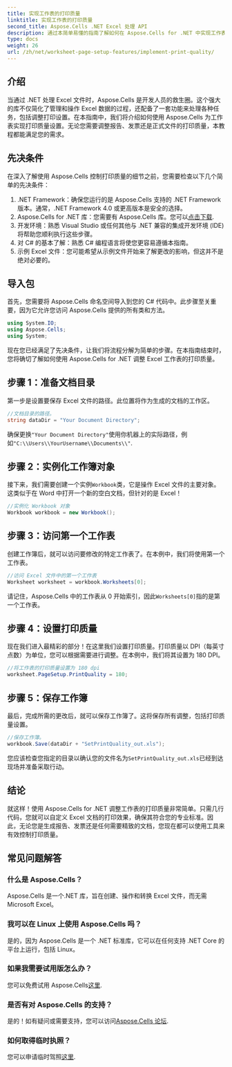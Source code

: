 ```yaml
---
title: 实现工作表的打印质量
linktitle: 实现工作表的打印质量
second_title: Aspose.Cells .NET Excel 处理 API
description: 通过本简单易懂的指南了解如何在 Aspose.Cells for .NET 中实现工作表的打印质量。非常适合高效管理 Excel 文档。
type: docs
weight: 26
url: /zh/net/worksheet-page-setup-features/implement-print-quality/
---
```

## 介绍
当通过 .NET 处理 Excel 文件时，Aspose.Cells 是开发人员的救生圈。这个强大的库不仅简化了管理和操作 Excel 数据的过程，还配备了一套功能来处理各种任务，包括调整打印设置。在本指南中，我们将介绍如何使用 Aspose.Cells 为工作表实现打印质量设置。无论您需要调整报告、发票还是正式文件的打印质量，本教程都能满足您的需求。
## 先决条件
在深入了解使用 Aspose.Cells 控制打印质量的细节之前，您需要检查以下几个简单的先决条件：
1. .NET Framework：确保您运行的是 Aspose.Cells 支持的 .NET Framework 版本。通常，.NET Framework 4.0 或更高版本是安全的选择。
2.  Aspose.Cells for .NET 库：您需要有 Aspose.Cells 库。您可以[点击下载](https://releases.aspose.com/cells/net/).
3. 开发环境：熟悉 Visual Studio 或任何其他与 .NET 兼容的集成开发环境 (IDE) 将帮助您顺利执行这些步骤。
4. 对 C# 的基本了解：熟悉 C# 编程语言将使您更容易遵循本指南。
5. 示例 Excel 文件：您可能希望从示例文件开始来了解更改的影响，但这并不是绝对必要的。
## 导入包
首先，您需要将 Aspose.Cells 命名空间导入到您的 C# 代码中。此步骤至关重要，因为它允许您访问 Aspose.Cells 提供的所有类和方法。
```csharp
using System.IO;
using Aspose.Cells;
using System;
```
现在您已经满足了先决条件，让我们将流程分解为简单的步骤。在本指南结束时，您将确切了解如何使用 Aspose.Cells for .NET 调整 Excel 工作表的打印质量。
## 步骤 1：准备文档目录
第一步是设置要保存 Excel 文件的路径。此位置将作为生成的文档的工作区。
```csharp
//文档目录的路径。
string dataDir = "Your Document Directory";
```
确保更换`"Your Document Directory"`使用你机器上的实际路径，例如`"C:\\Users\\YourUsername\\Documents\\"`.
## 步骤 2：实例化工作簿对象
接下来，我们需要创建一个实例`Workbook`类，它是操作 Excel 文件的主要对象。这类似于在 Word 中打开一个新的空白文档，但针对的是 Excel！
```csharp
//实例化 Workbook 对象
Workbook workbook = new Workbook();
```
## 步骤 3：访问第一个工作表
创建工作簿后，就可以访问要修改的特定工作表了。在本例中，我们将使用第一个工作表。
```csharp
//访问 Excel 文件中的第一个工作表
Worksheet worksheet = workbook.Worksheets[0];
```
请记住，Aspose.Cells 中的工作表从 0 开始索引，因此`Worksheets[0]`指的是第一个工作表。
## 步骤 4：设置打印质量
现在我们进入最精彩的部分！在这里我们设置打印质量。打印质量以 DPI（每英寸点数）为单位，您可以根据需要进行调整。在本例中，我们将其设置为 180 DPI。
```csharp
//将工作表的打印质量设置为 180 dpi
worksheet.PageSetup.PrintQuality = 180;
```
## 步骤 5：保存工作簿
最后，完成所需的更改后，就可以保存工作簿了。这将保存所有调整，包括打印质量设置。
```csharp
//保存工作簿。
workbook.Save(dataDir + "SetPrintQuality_out.xls");
```
您应该检查您指定的目录以确认您的文件名为`SetPrintQuality_out.xls`已经到达现场并准备采取行动。
## 结论
就这样！使用 Aspose.Cells for .NET 调整工作表的打印质量非常简单。只需几行代码，您就可以自定义 Excel 文档的打印效果，确保其符合您的专业标准。因此，无论您是生成报告、发票还是任何需要精致的文档，您现在都可以使用工具来有效控制打印质量。
## 常见问题解答
### 什么是 Aspose.Cells？
Aspose.Cells 是一个.NET 库，旨在创建、操作和转换 Excel 文件，而无需 Microsoft Excel。
### 我可以在 Linux 上使用 Aspose.Cells 吗？
是的，因为 Aspose.Cells 是一个 .NET 标准库，它可以在任何支持 .NET Core 的平台上运行，包括 Linux。
### 如果我需要试用版怎么办？
您可以免费试用 Aspose.Cells[这里](https://releases.aspose.com/).
### 是否有对 Aspose.Cells 的支持？
是的！如有疑问或需要支持，您可以访问[Aspose.Cells 论坛](https://forum.aspose.com/c/cells/9).
### 如何取得临时执照？
您可以申请临时驾照[这里](https://purchase.aspose.com/temporary-license/).
